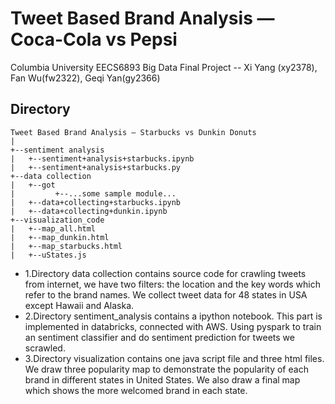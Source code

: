 # Tweet Based Brand Analysis — Coca-Cola vs Pepsi
Columbia University EECS6893 Big Data Final Project -- Xi Yang (xy2378), Fan Wu(fw2322), Geqi Yan(gy2366)


## Directory
```
Tweet Based Brand Analysis — Starbucks vs Dunkin Donuts
|
+--sentiment analysis
|   +--sentiment+analysis+starbucks.ipynb
|   +--sentiment+analysis+starbucks.py
+--data collection
|   +--got
|         +--...some sample module...
|   +--data+collecting+starbucks.ipynb
|   +--data+collecting+dunkin.ipynb
+--visualization_code
|   +--map_all.html
|   +--map_dunkin.html
|   +--map_starbucks.html
|   +--uStates.js
```
* 1.Directory data collection contains source code for crawling tweets from internet, we have two filters: the location and the key words which refer to the brand names. We collect tweet data for 48 states in USA except Hawaii and Alaska.
* 2.Directory sentiment_analysis contains a ipython notebook. This part is implemented in databricks, connected with AWS. Using pyspark to train an sentiment classifier and do sentiment prediction for tweets we scrawled.
* 3.Directory visualization contains one java script file and three html files. We draw three popularity map to demonstrate the popularity of each brand in different states in United States. We also draw a final map which shows the more welcomed brand in each state.
